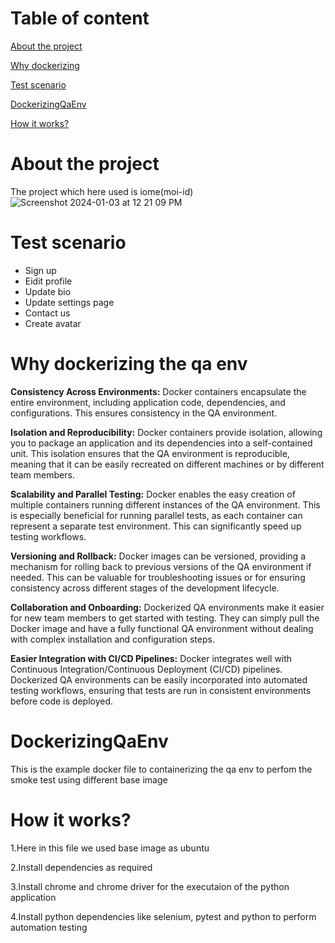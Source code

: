 # Table of content
[About the project](https://github.com/niyogv/DockerizingQaEnv/blob/main/README.md#about-the-project)

[Why dockerizing](https://github.com/niyogv/DockerizingQaEnv/blob/main/README.md#why-dockerizing-the-qa-env)

[Test scenario](https://github.com/niyogv/DockerizingQaEnv/blob/main/README.md#test-scenario)

[DockerizingQaEnv](https://github.com/niyogv/DockerizingQaEnv/blob/main/README.md#dockerizingqaenv)

[How it works?](https://github.com/niyogv/DockerizingQaEnv/blob/main/README.md#how-it-works)

# About the project
The project which here used is iome(moi-id)
![Screenshot 2024-01-03 at 12 21 09 PM](https://github.com/niyogv/DockerizingQaEnv/assets/77136963/f7dc62b3-d2b9-4263-9611-8b59230e3b30)

# Test scenario
- Sign up
- Eidit profile
- Update bio
- Update settings page
- Contact us
- Create avatar

# Why dockerizing the qa env
**Consistency Across Environments:**
Docker containers encapsulate the entire environment, including application code, dependencies, and configurations. This ensures consistency in the QA environment.

**Isolation and Reproducibility:**
Docker containers provide isolation, allowing you to package an application and its dependencies into a self-contained unit. This isolation ensures that the QA environment is reproducible, meaning that it can be easily recreated on different machines or by different team members.

**Scalability and Parallel Testing:**
Docker enables the easy creation of multiple containers running different instances of the QA environment. This is especially beneficial for running parallel tests, as each container can represent a separate test environment. This can significantly speed up testing workflows.

**Versioning and Rollback:**
Docker images can be versioned, providing a mechanism for rolling back to previous versions of the QA environment if needed. This can be valuable for troubleshooting issues or for ensuring consistency across different stages of the development lifecycle.

**Collaboration and Onboarding:**
Dockerized QA environments make it easier for new team members to get started with testing. They can simply pull the Docker image and have a fully functional QA environment without dealing with complex installation and configuration steps.

**Easier Integration with CI/CD Pipelines:**
Docker integrates well with Continuous Integration/Continuous Deployment (CI/CD) pipelines. Dockerized QA environments can be easily incorporated into automated testing workflows, ensuring that tests are run in consistent environments before code is deployed.


# DockerizingQaEnv
This is the example docker file to containerizing the qa env to perfom the smoke test using different base image

# How it works?
1.Here in this file we used base image as ubuntu

2.Install dependencies as required

3.Install chrome and chrome driver for the executaion of the python application

4.Install python dependencies like selenium, pytest and python to perform automation testing


